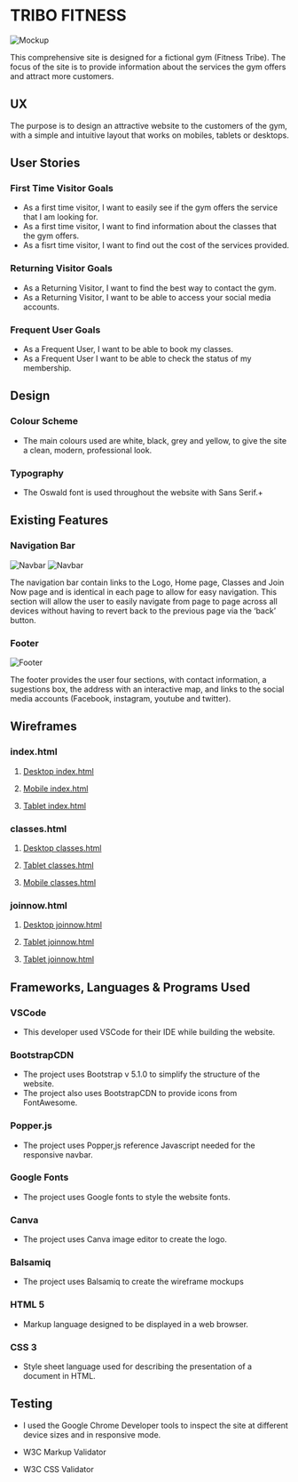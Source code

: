 # TRIBO FITNESS

![Mockup](../gym-project/assets/images/true.png)

This comprehensive site is designed for a fictional gym (Fitness Tribe). The focus of the site is to provide information about the services the gym offers and attract more customers.

## UX

The purpose is to design an attractive website to the customers of the gym, with a simple and intuitive layout that works on mobiles, tablets or desktops.

## User Stories
### First Time Visitor Goals

- As a first time visitor, I want to easily see if the gym offers the service that I am looking for.
- As a first time visitor, I want to find information about the classes that the gym offers.
- As a fisrt time visitor, I want to find out the cost of the services provided.

### Returning Visitor Goals
- As a Returning Visitor, I want to find the best way to contact the gym.
- As a Returning Visitor, I want to be able to access your social media accounts.

### Frequent User Goals
- As a Frequent User, I want to be able to book my classes.
- As a Frequent User I want to be able to check the status of my membership.



## Design
### Colour Scheme

- The main colours used are white, black, grey and yellow, to give the site a clean, modern, professional look.

### Typography

- The Oswald font is used throughout the website with Sans Serif.+

## Existing Features

### Navigation Bar
![Navbar](../gym-project/assets/images/navbar1.png)
![Navbar](../gym-project/assets/images/navbar2.png)

The navigation bar contain links to the Logo, Home page, Classes and Join Now page and is identical in each page to allow for easy navigation.
This section will allow the user to easily navigate from page to page across all devices without having to revert back to the previous page via the ‘back’ button.

### Footer
![Footer](../gym-project/assets/images/footer.png)

The footer provides the user four sections, with contact information, a sugestions box, the address with an interactive map, and links to the social media accounts (Facebook, instagram, youtube and twitter).

## Wireframes

### index.html
1. [Desktop index.html](../gym-project/wireframe/desktop.pdf)

2. [Mobile index.html](../gym-project/wireframe/smartphone.pdf)

3. [Tablet index.html](../gym-project/wireframe/tablet.pdf)

### classes.html
1. [Desktop classes.html](../gym-project/wireframe/desktopclasses.pdf)

2. [Tablet classes.html](../gym-project/wireframe/tabletclasses.pdf)

3. [Mobile classes.html](../gym-project/wireframe/mobileclasses.pdf)

### joinnow.html
1. [Desktop joinnow.html](../gym-project/wireframe/desktopjoinnow.pdf)

2. [Tablet joinnow.html](../gym-project/wireframe/tabletjoin.pdf)

3. [Tablet joinnow.html](../gym-project/wireframe/mobilejoin.pdf)



## Frameworks, Languages & Programs Used

### VSCode
- This developer used VSCode for their IDE while building the website.

### BootstrapCDN
- The project uses Bootstrap v 5.1.0 to simplify the structure of the website.
- The project also uses BootstrapCDN to provide icons from FontAwesome.

### Popper.js
- The project uses Popper,js reference Javascript needed for the responsive navbar.

### Google Fonts
- The project uses Google fonts to style the website fonts.

### Canva
- The project uses Canva image editor to create the logo.

### Balsamiq 
- The project uses Balsamiq to create the wireframe mockups

### HTML 5 
- Markup language designed to be displayed in a web browser.

### CSS 3
- Style sheet language used for describing the presentation of a document in HTML.

## Testing

- I used the Google Chrome Developer tools to inspect the site at different device sizes and in responsive mode.

- W3C Markup Validator

- W3C CSS Validator 

